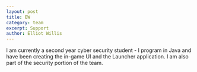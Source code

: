 ```yaml
---
layout: post
title: EW
category: team
excerpt: Support
author: Elliot Willis
---
```


I am currently a second year cyber security student - I program in Java and have been creating the in-game UI and the Launcher application. I am also part of the security portion of the team.

